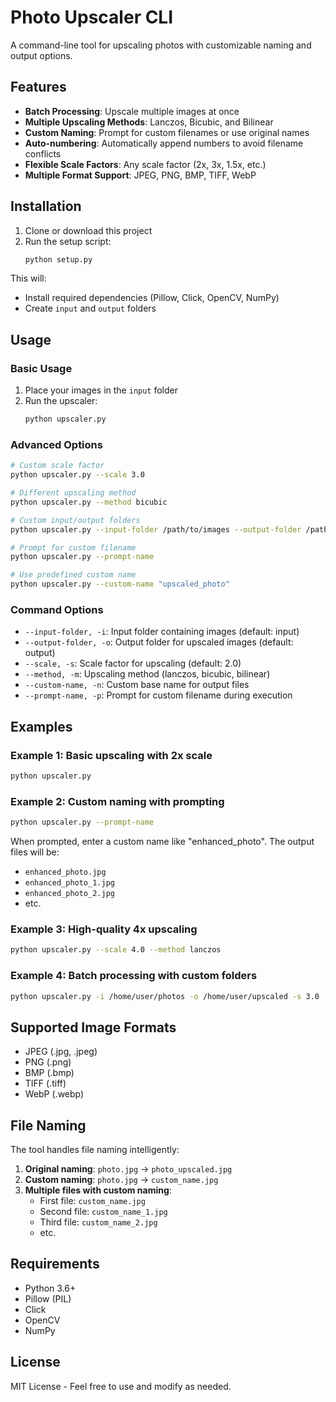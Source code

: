 # Photo Upscaler CLI

A command-line tool for upscaling photos with customizable naming and output options.

## Features

- **Batch Processing**: Upscale multiple images at once
- **Multiple Upscaling Methods**: Lanczos, Bicubic, and Bilinear
- **Custom Naming**: Prompt for custom filenames or use original names
- **Auto-numbering**: Automatically append numbers to avoid filename conflicts
- **Flexible Scale Factors**: Any scale factor (2x, 3x, 1.5x, etc.)
- **Multiple Format Support**: JPEG, PNG, BMP, TIFF, WebP

## Installation

1. Clone or download this project
2. Run the setup script:
   ```bash
   python setup.py
   ```

This will:
- Install required dependencies (Pillow, Click, OpenCV, NumPy)
- Create `input` and `output` folders

## Usage

### Basic Usage

1. Place your images in the `input` folder
2. Run the upscaler:
   ```bash
   python upscaler.py
   ```

### Advanced Options

```bash
# Custom scale factor
python upscaler.py --scale 3.0

# Different upscaling method
python upscaler.py --method bicubic

# Custom input/output folders
python upscaler.py --input-folder /path/to/images --output-folder /path/to/output

# Prompt for custom filename
python upscaler.py --prompt-name

# Use predefined custom name
python upscaler.py --custom-name "upscaled_photo"
```

### Command Options

- `--input-folder, -i`: Input folder containing images (default: input)
- `--output-folder, -o`: Output folder for upscaled images (default: output)
- `--scale, -s`: Scale factor for upscaling (default: 2.0)
- `--method, -m`: Upscaling method (lanczos, bicubic, bilinear)
- `--custom-name, -n`: Custom base name for output files
- `--prompt-name, -p`: Prompt for custom filename during execution

## Examples

### Example 1: Basic upscaling with 2x scale
```bash
python upscaler.py
```

### Example 2: Custom naming with prompting
```bash
python upscaler.py --prompt-name
```
When prompted, enter a custom name like "enhanced_photo". The output files will be:
- `enhanced_photo.jpg`
- `enhanced_photo_1.jpg`
- `enhanced_photo_2.jpg`
- etc.

### Example 3: High-quality 4x upscaling
```bash
python upscaler.py --scale 4.0 --method lanczos
```

### Example 4: Batch processing with custom folders
```bash
python upscaler.py -i /home/user/photos -o /home/user/upscaled -s 3.0
```

## Supported Image Formats

- JPEG (.jpg, .jpeg)
- PNG (.png)
- BMP (.bmp)
- TIFF (.tiff)
- WebP (.webp)

## File Naming

The tool handles file naming intelligently:

1. **Original naming**: `photo.jpg` → `photo_upscaled.jpg`
2. **Custom naming**: `photo.jpg` → `custom_name.jpg`
3. **Multiple files with custom naming**:
   - First file: `custom_name.jpg`
   - Second file: `custom_name_1.jpg`
   - Third file: `custom_name_2.jpg`
   - etc.

## Requirements

- Python 3.6+
- Pillow (PIL)
- Click
- OpenCV
- NumPy

## License

MIT License - Feel free to use and modify as needed.
